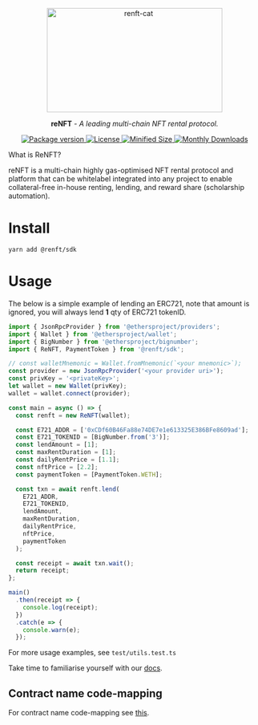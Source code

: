 <p align="center">
  <a href="https://renft.io/"><img width="350" height="208" src="https://i.imgur.com/WgB9HzK.png" alt='renft-cat'></a>
</p>

<p align="center"><strong>reNFT</strong> <em>- A leading multi-chain NFT rental protocol.</em></p>

<p align="center">
<a href="https://pypi.org/project/httpx/">
    <img src="https://img.shields.io/npm/v/@renft/sdk?style=for-the-badge" alt="Package version">
    <img src="https://img.shields.io/npm/l/@renft/sdk?style=for-the-badge" alt="License">
    <img src="https://img.shields.io/bundlephobia/min/@renft/sdk?style=for-the-badge" alt="Minified Size">
    <img src="https://img.shields.io/npm/dm/@renft/sdk?style=for-the-badge" alt="Monthly Downloads">
</a>
</p>

What is ReNFT?

reNFT is a multi-chain highly gas-optimised NFT rental protocol and platform that can be whitelabel integrated into any project to enable collateral-free in-house renting, lending, and reward share (scholarship automation).

# Install

`yarn add @renft/sdk`

# Usage

The below is a simple example of lending an ERC721, note that amount is ignored, you will always lend **1** qty of ERC721 tokenID.

```javascript
import { JsonRpcProvider } from '@ethersproject/providers';
import { Wallet } from '@ethersproject/wallet';
import { BigNumber } from '@ethersproject/bignumber';
import { ReNFT, PaymentToken } from '@renft/sdk';

// const walletMnemonic = Wallet.fromMnemonic(`<your mnemonic>`);
const provider = new JsonRpcProvider('<your provider uri>');
const privKey = '<privateKey>';
let wallet = new Wallet(privKey);
wallet = wallet.connect(provider);

const main = async () => {
  const renft = new ReNFT(wallet);

  const E721_ADDR = ['0xCDf60B46Fa88e74DE7e1e613325E386BFe8609ad'];
  const E721_TOKENID = [BigNumber.from('3')];
  const lendAmount = [1];
  const maxRentDuration = [1];
  const dailyRentPrice = [1.1];
  const nftPrice = [2.2];
  const paymentToken = [PaymentToken.WETH];

  const txn = await renft.lend(
    E721_ADDR,
    E721_TOKENID,
    lendAmount,
    maxRentDuration,
    dailyRentPrice,
    nftPrice,
    paymentToken
  );

  const receipt = await txn.wait();
  return receipt;
};

main()
  .then(receipt => {
    console.log(receipt);
  })
  .catch(e => {
    console.warn(e);
  });
```

For more usage examples, see `test/utils.test.ts`

Take time to familiarise yourself with our [docs](https://docs.renft.io).

## Contract name code-mapping

For contract name code-mapping see [this](https://docs.renft.io/developers/contracts-name-mapping).

